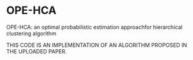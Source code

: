 # OPE-HCA
OPE-HCA: an optimal probabilistic estimation approachfor hierarchical clustering algorithm

THIS CODE IS AN IMPLEMENTATION OF AN ALGORITHM PROPOSED IN THE UPLOADED PAPER.


